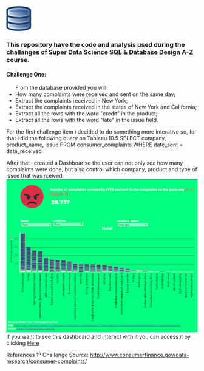 <img src="https://github.com/brenoyano/SQL/blob/master/Img/2000px-Applications-database.svg.png" width="65">
<h3>This repository have the code and analysis used during the challanges of Super Data Science SQL & Database Design A-Z course.</h3>

<h4>Challenge One:</h4>

<ul>From the database provided you will:
  <li>How many complaints were received and sent on the same day;</li>
<li>Extract the complaints received in New York;</li>
<li>Extract the complaints received in the states of New York and California;</li>
<li>Extract all the rows with the word "credit" in the product;</li>
<li>Extract all the rows with the word "late" in the issue field.</li>
</ul>

For the first challenge item i decided to do something more interative so, for that i did the following query on Tableau 10.5
SELECT company, product_name, issue
FROM consumer_complaints
WHERE date_sent = date_received

After that i created a Dashboar so the user can not only see how many complaints were done, but also control which company, product and type of issue that was rceived.
<img src="https://github.com/brenoyano/SQL/blob/master/Img/Dashboard.PNG" width="900">
If you want to see this dashboard and interect with it you can access it by clicking <a href="https://public.tableau.com/profile/brenoyano#!/vizhome/SQLChallenge/Painel1">Here</a> 





References
1º Challenge Source: http://www.consumerfinance.gov/data-research/consumer-complaints/
